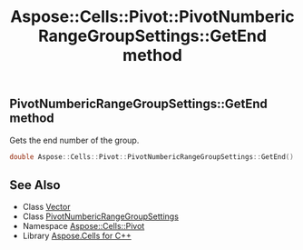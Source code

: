 ﻿---
title: Aspose::Cells::Pivot::PivotNumbericRangeGroupSettings::GetEnd method
linktitle: GetEnd
second_title: Aspose.Cells for C++ API Reference
description: 'Aspose::Cells::Pivot::PivotNumbericRangeGroupSettings::GetEnd method. Gets the end number of the group in C++.'
type: docs
weight: 800
url: /cpp/aspose.cells.pivot/pivotnumbericrangegroupsettings/getend/
---
## PivotNumbericRangeGroupSettings::GetEnd method


Gets the end number of the group.

```cpp
double Aspose::Cells::Pivot::PivotNumbericRangeGroupSettings::GetEnd()
```

## See Also

* Class [Vector](../../../aspose.cells/vector/)
* Class [PivotNumbericRangeGroupSettings](../)
* Namespace [Aspose::Cells::Pivot](../../)
* Library [Aspose.Cells for C++](../../../)
